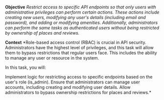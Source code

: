 **Objective**
*Restrict access to specific API endpoints so that only users with administrative privileges can perform certain actions. These actions include creating new users, modifying any user's details (including email and password), and adding or modifying amenities. Additionally, administrators can perform the same tasks as authenticated users without being restricted by ownership of places and reviews.*

**Context**
*Role-based access control (RBAC) is crucial in API security. Administrators have the highest level of privileges, and this task will allow them to bypass restrictions that regular users face. This includes the ability to manage any user or resource in the system.

In this task, you will:

Implement logic for restricting access to specific endpoints based on the user's role (is_admin).
Ensure that administrators can manage user accounts, including creating and modifying user details.
Allow administrators to bypass ownership restrictions for places and reviews.*
